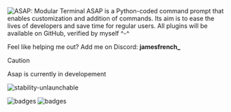 <!-- <h1 align="center"><code>ASAP</code></h1> -->
<img src="https://jamesfrench.fr/asap/banner.png" alt="ASAP: Modular Terminal">
ASAP is a Python-coded command prompt that enables customization and addition of commands. Its aim is to ease the lives of developers and save time for regular users. All plugins will be available on GitHub, verified by myself ^-^

Feel like helping me out? Add me on Discord: **jamesfrench_**

> [!CAUTION]
> Asap is currently in developement

![stability-unlaunchable](https://jamesfrench.fr/proBadges/Unlaunchable.svg)

![badges](https://jamesfrench.fr/proBadges/BuiltwithLove.svg) ![badges](https://jamesfrench.fr/proBadges/MadewithPython.svg)
